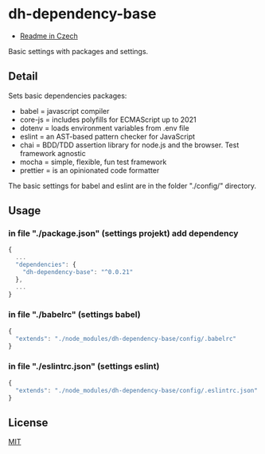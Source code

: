 # dh-dependency-base

- [Readme in Czech](doc/README-czech.md)

Basic settings with packages and settings.

## Detail
Sets basic dependencies packages:
- babel = javascript compiler
- core-js = includes polyfills for ECMAScript up to 2021
- dotenv = loads environment variables from .env file
- eslint = an AST-based pattern checker for JavaScript
- chai = BDD/TDD assertion library for node.js and the browser. Test framework agnostic
- mocha = simple, flexible, fun test framework
- prettier = is an opinionated code formatter

The basic settings for babel and eslint are in the folder "./config/" directory.

## Usage

### in file "./package.json" (settings projekt) add dependency
```javascript
{
  ...
  "dependencies": {
    "dh-dependency-base": "^0.0.21"
  },
  ...
}
```

### in file "./babelrc" (settings babel)
```javascript
{
  "extends": "./node_modules/dh-dependency-base/config/.babelrc"
}
```

### in file "./eslintrc.json" (settings eslint)
```javascript
{
  "extends": "./node_modules/dh-dependency-base/config/.eslintrc.json"
}
```

## License
[MIT](https://choosealicense.com/licenses/mit/)
